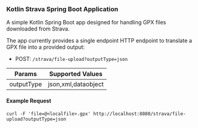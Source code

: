 ### Kotlin Strava Spring Boot Application
A simple Kotlin Spring Boot app designed for handling GPX files downloaded from Strava.

The app currently provides a single endpoint HTTP endpoint to translate a GPX file into a provided output:
- POST: `/strava/file-upload?outputType=json`

| Params         | Supported Values    | 
| -------------  |:-------------:      | 
| outputType     | json,xml,dataobject | 


#### Example Request
`
curl -F 'file=@<localfile>.gpx' http://localhost:8080/strava/file-upload?outputType=json
`

